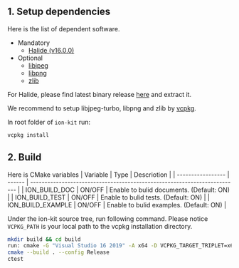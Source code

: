 ## 1. Setup dependencies

Here is the list of dependent software.

- Mandatory
  - [Halide (v16.0.0)](https://github.com/halide/Halide/releases/tag/v16.0.0)
- Optional
  - [libjpeg](https://libjpeg-turbo.org/)
  - [libpng](http://www.libpng.org/)
  - [zlib](https://www.zlib.net/)

For Halide, please find latest binary release [here](https://github.com/halide/Halide/releases) and extract it.

We recommend to setup libjpeg-turbo, libpng and zlib by [vcpkg](https://vcpkg.io/).

In root folder of `ion-kit` run:

```sh
vcpkg install
```

## 2. Build

Here is CMake variables
| Variable          | Type   | Descriotion                                                               |
| ----------------- | ------ | ------------------------------------------------------------------------- |
| ION_BUILD_DOC     | ON/OFF | Enable to bulid documents. (Default: ON)                                  |
| ION_BUILD_TEST    | ON/OFF | Enable to bulid tests. (Default: ON)                                      |
| ION_BUILD_EXAMPLE | ON/OFF | Enable to bulid examples. (Default: ON)                                   |

Under the ion-kit source tree, run following command.
Please notice `VCPKG_PATH` is your local path to the vcpkg installation directory.

```sh
mkdir build && cd build
run: cmake -G "Visual Studio 16 2019" -A x64 -D VCPKG_TARGET_TRIPLET=x64-windows-static -D CMAKE_TOOLCHAIN_FILE=${VCPKG_PATH}/scripts/buildsystems/vcpkg.cmake -D Halide_DIR=${HALIDE_PATH}/lib/cmake/Halide-D HalideHelpers_DIR=${HALIDE_PATH}/lib/cmake/HalideHelpers -D ION_BUILD_TEST=ON -D ION_BUILD_EXAMPLE=ON ..
cmake --build . --config Release
ctest
```
